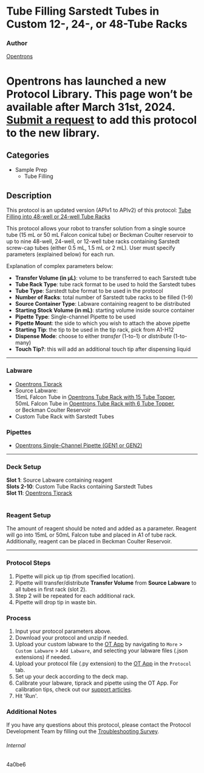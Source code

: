 # Tube Filling Sarstedt Tubes in Custom 12-, 24-, or 48-Tube Racks

### Author
[Opentrons](https://opentrons.com/)


# Opentrons has launched a new Protocol Library. This page won’t be available after March 31st, 2024. [Submit a request](https://docs.google.com/forms/d/e/1FAIpQLSdYYp9QCKow4nn0KlCVsMS3HX0eJ0N9O7-erajKvcpT0lWbSg/viewform) to add this protocol to the new library.

## Categories
* Sample Prep
	* Tube Filling

## Description
This protocol is an updated version (APIv1 to APIv2) of this protocol: [Tube Filling into 48-well or 24-well Tube Racks](https://protocol-delivery.protocols.opentrons.com/protocol/4a0be6)

This protocol allows your robot to transfer solution from a single source tube (15 mL or 50 mL Falcon conical tube) or Beckman Coulter reservoir to up to nine 48-well, 24-well, or 12-well tube racks containing Sarstedt screw-cap tubes (either 0.5 mL, 1.5 mL or 2 mL). User must specify parameters (explained below) for each run.


Explanation of complex parameters below:
* **Transfer Volume (in µL)**: volume to be transferred to each Sarstedt tube
* **Tube Rack Type**: tube rack format to be used to hold the Sarstedt tubes
* **Tube Type**: Sarstedt tube format to be used in the protocol
* **Number of Racks**: total number of Sarstedt tube racks to be filled (1-9)
* **Source Container Type**: Labware containing reagent to be distributed
* **Starting Stock Volume (in mL)**: starting volume inside source container
* **Pipette Type**: Single-channel Pipette to be used
* **Pipette Mount**: the side to which you wish to attach the above pipette
* **Starting Tip**: the tip to be used in the tip rack, pick from A1-H12
* **Dispense Mode**: choose to either *transfer* (1-to-1) or *distribute* (1-to-many)
* **Touch Tip?**: this will add an additional touch tip after dispensing liquid


---

### Labware
* [Opentrons Tiprack](https://shop.opentrons.com/collections/opentrons-tips)
* Source Labware:</br>
15mL Falcon Tube in [Opentrons Tube Rack with 15 Tube Topper](https://shop.opentrons.com/collections/verified-labware/products/tube-rack-set-1),</br>
50mL Falcon Tube in [Opentrons Tube Rack with 6 Tube Topper](https://shop.opentrons.com/collections/verified-labware/products/tube-rack-set-1),</br>
or Beckman Coulter Reservoir</br>
* Custom Tube Rack with Sarstedt Tubes

### Pipettes
* [Opentrons Single-Channel Pipette (GEN1 or GEN2)](https://shop.opentrons.com/collections/ot-2-robot/products/single-channel-electronic-pipette)

---

### Deck Setup
**Slot 1**: Source Labware containing reagent</br>
**Slots 2-10**: Custom Tube Racks containing Sarstedt Tubes</br>
**Slot 11**: [Opentrons Tiprack](https://shop.opentrons.com/collections/opentrons-tips)</br>
</br>


### Reagent Setup
The amount of reagent should be noted and added as a parameter. Reagent will go into 15mL or 50mL Falcon tube and placed in A1 of tube rack. Additionally, reagent can be placed in Beckman Coulter Reservoir.

---

### Protocol Steps
1. Pipette will pick up tip (from specified location).
2. Pipette will transfer/distribute **Transfer Volume** from **Source Labware** to all tubes in first rack (slot 2).
3. Step 2 will be repeated for each additional rack.
4. Pipette will drop tip in waste bin.

### Process
1. Input your protocol parameters above.
2. Download your protocol and unzip if needed.
3. Upload your custom labware to the [OT App](https://opentrons.com/ot-app) by navigating to `More` > `Custom Labware` > `Add Labware`, and selecting your labware files (.json extensions) if needed.
4. Upload your protocol file (.py extension) to the [OT App](https://opentrons.com/ot-app) in the `Protocol` tab.
5. Set up your deck according to the deck map.
6. Calibrate your labware, tiprack and pipette using the OT App. For calibration tips, check out our [support articles](https://support.opentrons.com/en/collections/1559720-guide-for-getting-started-with-the-ot-2).
7. Hit 'Run'.

### Additional Notes
If you have any questions about this protocol, please contact the Protocol Development Team by filling out the [Troubleshooting Survey](https://protocol-troubleshooting.paperform.co/).

###### Internal
4a0be6
